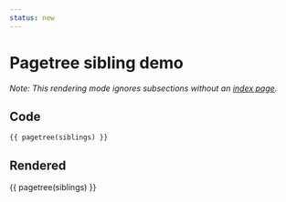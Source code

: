```yaml
---
status: new
---
```


# Pagetree sibling demo

*Note: This rendering mode ignores subsections without an [index page](https://www.mkdocs.org/user-guide/writing-your-docs/#index-pages).*

## Code

<pre><code>&#123;&#123; pagetree(siblings) &#125;&#125;</code></pre>

## Rendered

{{ pagetree(siblings) }}
